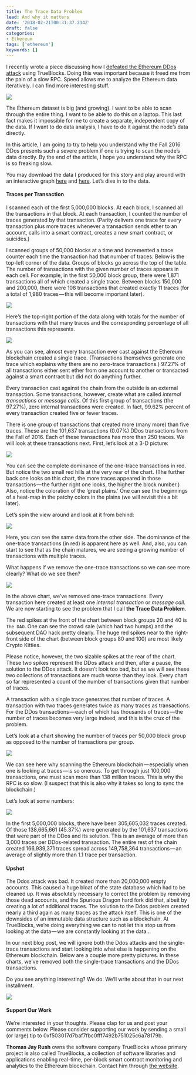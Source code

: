 ```yaml
---
title: The Trace Data Problem
lead: And why it matters
date: '2018-02-21T00:31:37.214Z'
draft: false
categories:
- Ethereum
tags: ['ethereum']
keywords: []
---
```


I recently wrote a piece discussing how I [defeated the Ethereum DDos attack](https://medium.com/@tjayrush/defeating-the-ethereum-ddos-attacks-d3d773a9a063) using TrueBlocks. Doing this was important because it freed me from the pain of a slow RPC. Speed allows me to analyze the Ethereum data iteratively. I can find more interesting stuff.

![](/blog/img/023-The-Trace-Data-Problem-001.png)

The Ethereum dataset is big (and growing). I want to be able to scan through the entire thing. I want to be able to do this on a laptop. This last fact makes it impossible for me to create a separate, independent copy of the data. If I want to do data analysis, I have to do it against the node’s data directly.

In this article, I am going to try to help you understand why the Fall 2016 DDos presents such a severe problem if one is trying to scan the node’s data directly. By the end of the article, I hope you understand why the RPC is so freaking slow.

You may download the data I produced for this story and play around with an interactive graph [here](https://plot.ly/~tjayrush/3/) and [here](https://plot.ly/~tjayrush/15/). Let’s dive in to the data.

#### Traces per Transaction

I scanned each of the first 5,000,000 blocks. At each block, I scanned all the transactions in that block. At each transaction, I counted the number of traces generated by that transaction. (Parity delivers one trace for every transaction plus more traces whenever a transaction sends ether to an account, calls into a smart contract, creates a new smart contract, or suicides.)

I scanned groups of 50,000 blocks at a time and incremented a trace counter each time the transaction had that number of traces. Below is the top-left corner of the data. Groups of blocks go across the top of the table. The number of transactions with the given number of traces appears in each cell. For example, in the first 50,000 block group, there were 1,871 transactions all of which created a single trace. Between blocks 150,000 and 200,000, there were 108 transactions that created exactly 11 traces (for a total of 1,980 traces — this will become important later).

![](/blog/img/023-The-Trace-Data-Problem-002.png)

Here’s the top-right portion of the data along with totals for the number of transactions with that many traces and the corresponding percentage of all transactions this represents.

![](/blog/img/023-The-Trace-Data-Problem-003.png)

As you can see, almost every transaction ever cast against the Ethereum blockchain created a single trace. (Transactions themselves generate one trace which explains why there are no zero-trace transactions.) 97.27% of all transactions either sent ether from one account to another or transacted against a smart contract but did not do anything further.

Every transaction cast against the chain from the outside is an external transaction. Some transactions, however, create what are called _internal transactions_ or _message calls_. Of this first group of transactions (the 97.27%), zero internal transactions were created. In fact, 99.62% percent of every transaction created five or fewer traces.

There is one group of transactions that created more (many more) than five traces. These are the 101,637 transactions (0.07%) DDos transactions from the Fall of 2016. Each of these transactions has more than 250 traces. We will look at these transactions next. First, let’s look at a 3-D picture:

![](/blog/img/023-The-Trace-Data-Problem-004.png)

You can see the complete dominance of the one-trace transactions in red. But notice the two small red hills at the very rear of the chart. (The further back one looks on this chart, the more traces appeared in those transactions — the further right one looks, the higher the block number.) Also, notice the coloration of the ‘great plains.’ One can see the beginnings of a heat-map in the patchy colors in the plains (we will revisit this a bit later).

Let’s spin the view around and look at it from behind:

![](/blog/img/023-The-Trace-Data-Problem-005.png)

Here, you can see the same data from the other side. The dominance of the one-trace transactions (in red) is apparent here as well. And, also, you can start to see that as the chain matures, we are seeing a growing number of transactions with multiple traces.

What happens if we remove the one-trace transactions so we can see more clearly? What do we see then?

![](/blog/img/023-The-Trace-Data-Problem-006.png)

In the above chart, we’ve removed one-trace transactions. Every transaction here created at least one _internal transaction_ or _message call_. We are now starting to see the problem that I call **the Trace Data Problem**.

The red spikes at the front of the chart between block groups 20 and 40 is `The DAO`. One can see the crowd sale (which had two humps) and the subsequent DAO hack pretty clearly. The huge red spikes near to the right-front side of the chart (between block groups 80 and 100) are most likely Crypto Kitties.

Please notice, however, the two sizable spikes at the rear of the chart. These two spikes represent the DDos attack and then, after a pause, the solution to the DDos attack. It doesn’t look too bad, but as we will see these two collections of transactions are much worse than they look. Every chart so far represented a count of the number of transactions given that number of traces.

A transaction with a single trace generates that number of traces. A transaction with two traces generates twice as many traces as transactions. For the DDos transactions — each of which has thousands of traces — the number of traces becomes very large indeed, and this is the crux of the problem.

Let’s look at a chart showing the number of traces per 50,000 block group as opposed to the number of transactions per group.

![](/blog/img/023-The-Trace-Data-Problem-007.png)

We can see here why scanning the Ethereum blockchain — especially when one is looking at traces — is so onerous. To get through just 100,000 transactions, one must scan more than 138 million traces. This is why the RPC is so slow. (I suspect that this is also why it takes so long to sync the blockchain.)

Let’s look at some numbers:

![](/blog/img/023-The-Trace-Data-Problem-008.png)

In the first 5,000,000 blocks, there have been 305,605,032 traces created. Of those 138,665,661 (45.37%) were generated by the 101,637 transactions that were part of the DDos and its solution. This is an average of more than 3,000 traces per DDos-related transaction. The entire rest of the chain created 166,939,371 traces spread across 149,758,364 transactions — an average of slightly more than 1.1 trace per transaction.

#### Upshot

The Ddos attack was bad. It created more than 20,000,000 empty accounts. This caused a huge bloat of the state database which had to be cleaned up. It was absolutely necessary to correct the problem by removing those dead accounts, and the Spurious Dragon hard fork did that, albeit by creating a lot of additional traces. The solution to the Ddos problem created nearly a third again as many traces as the attack itself. This is one of the downsides of an immutable data structure such as a blockchain. At TrueBlocks, we’re doing everything we can to not let this stop us from looking at the data — we are constantly looking at the data…

In our next blog post, we will ignore both the Ddos attacks and the single-trace transactions and start looking into what else is happening on the Ethereum blockchain. Below are a couple more pretty pictures. In these charts, we’ve removed both the single-trace transactions and the DDos transactions.

Do you see anything interesting? We do. We’ll write about that in our next installment.

![](/blog/img/023-The-Trace-Data-Problem-009.png)

#### Support Our Work

We’re interested in your thoughts. Please clap for us and post your comments below. Please consider supporting our work by sending a small (or large) tip to 0xf503017d7baf7fbc0fff7492b751025c6a78179b.

**Thomas Jay Rush** owns the software company TrueBlocks whose primary project is also called TrueBlocks, a collection of software libraries and applications enabling real-time, per-block smart contract monitoring and analytics to the Ethereum blockchain. Contact him through [the website](http://trueblocks.io).
